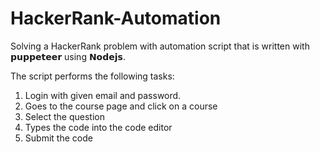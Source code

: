 # HackerRank-Automation
Solving a HackerRank problem with automation script that is written with 𝗽𝘂𝗽𝗽𝗲𝘁𝗲𝗲𝗿 using 𝗡𝗼𝗱𝗲𝗷𝘀.
 
The script performs the following tasks:
1) Login with given email and password.
2) Goes to the course page and click on a course
3) Select the question
4) Types the code into the code editor
5) Submit the code
